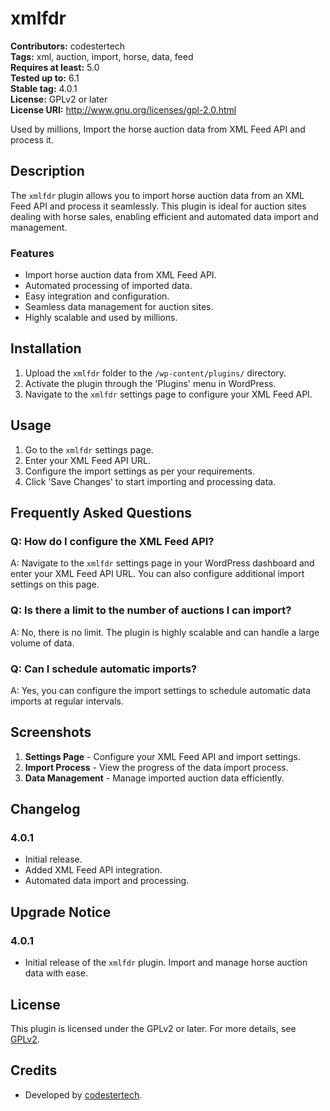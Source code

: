 # xmlfdr

**Contributors:** codestertech  
**Tags:** xml, auction, import, horse, data, feed  
**Requires at least:** 5.0  
**Tested up to:** 6.1  
**Stable tag:** 4.0.1  
**License:** GPLv2 or later  
**License URI:** http://www.gnu.org/licenses/gpl-2.0.html

Used by millions, Import the horse auction data from XML Feed API and process it.

## Description

The `xmlfdr` plugin allows you to import horse auction data from an XML Feed API and process it seamlessly. This plugin is ideal for auction sites dealing with horse sales, enabling efficient and automated data import and management.

### Features

- Import horse auction data from XML Feed API.
- Automated processing of imported data.
- Easy integration and configuration.
- Seamless data management for auction sites.
- Highly scalable and used by millions.

## Installation

1. Upload the `xmlfdr` folder to the `/wp-content/plugins/` directory.
2. Activate the plugin through the 'Plugins' menu in WordPress.
3. Navigate to the `xmlfdr` settings page to configure your XML Feed API.

## Usage

1. Go to the `xmlfdr` settings page.
2. Enter your XML Feed API URL.
3. Configure the import settings as per your requirements.
4. Click 'Save Changes' to start importing and processing data.

## Frequently Asked Questions

### Q: How do I configure the XML Feed API?

A: Navigate to the `xmlfdr` settings page in your WordPress dashboard and enter your XML Feed API URL. You can also configure additional import settings on this page.

### Q: Is there a limit to the number of auctions I can import?

A: No, there is no limit. The plugin is highly scalable and can handle a large volume of data.

### Q: Can I schedule automatic imports?

A: Yes, you can configure the import settings to schedule automatic data imports at regular intervals.

## Screenshots

1. **Settings Page** - Configure your XML Feed API and import settings.
2. **Import Process** - View the progress of the data import process.
3. **Data Management** - Manage imported auction data efficiently.

## Changelog

### 4.0.1
- Initial release.
- Added XML Feed API integration.
- Automated data import and processing.

## Upgrade Notice

### 4.0.1
- Initial release of the `xmlfdr` plugin. Import and manage horse auction data with ease.

## License

This plugin is licensed under the GPLv2 or later. For more details, see [GPLv2](http://www.gnu.org/licenses/gpl-2.0.html).

## Credits

- Developed by [codestertech](http://codestertech.com).
